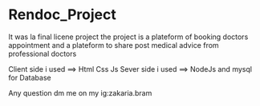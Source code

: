 # Rendoc_Project
It was la final licene project
the project is a plateform of booking doctors appointment and a plateform to share post medical advice
from professional doctors

Client side i used ==> Html Css Js
Sever  side i used ==> NodeJs and mysql for Database


Any question dm me on my ig:zakaria.bram
